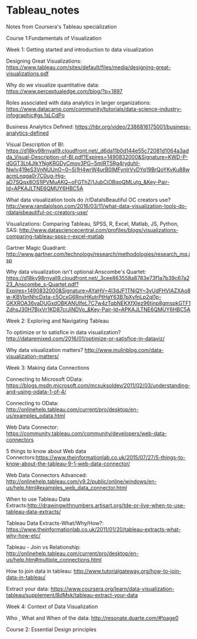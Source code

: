 # Tableau_notes

Notes from Coursera's Tableau specialization 

Course 1:Fundamentals of Visualization 

Week 1: Getting started and introduction to data visualization 

 Designing Great Visualizations: https://www.tableau.com/sites/default/files/media/designing-great-visualizations.pdf

 Why do we visualize quantitative data: https://www.perceptualedge.com/blog/?p=1897

Roles associated with data analytics in larger organizations: https://www.datacamp.com/community/tutorials/data-science-industry-infographic#gs.1sLCdPo

Business Analytics Defined: https://hbr.org/video/2386816175001/business-analytics-defined

Visual Description of BI: https://d18ky98rnyall9.cloudfront.net/_d6da11b0d144e55c72081d1064a3adda_Visual-Description-of-BI.pdf?Expires=1490832000&Signature=KWD-P-dGGT3Lt4JtkYNgKRGDyCmov3PG~5mlRT5Rg4ryduhI-NwIv419eS3VnNUUnO~0~Sj1H4wrW4urB0IMFynIrVyDYq19BrQoYKvKu88wacmLnqga0r7C0ug-Hig-aD7SQqx8OS1lPVMuAKQ~oFGThZj1JubCiOBqoQMLutg_&Key-Pair-Id=APKAJLTNE6QMUY6HBC5A

What data visualization tools do /r/DataIsBeautiful OC creators use? http://www.randalolson.com/2016/03/11/what-data-visualization-tools-do-rdataisbeautiful-oc-creators-use/

Visualizations: Comparing Tableau, SPSS, R, Excel, Matlab, JS, Python, SAS: http://www.datasciencecentral.com/profiles/blogs/visualizations-comparing-tableau-spss-r-excel-matlab

Gartner Magic Quadrant: http://www.gartner.com/technology/research/methodologies/research_mq.jsp

Why data visualization isn't optional:Anscombe's Quartet: https://d18ky98rnyall9.cloudfront.net/_3cee863558a8783e73f1a7b39c67a223_Anscombe_s-Quartet.pdf?Expires=1490832000&Signature=AYaHV~4I3dJF1TNiQY~3vUdFHVlAZXAo8w-KBVbnNhcDxta-c5OcxG6RnvHKutrPtHaY63B7pXyfnLp2ql1p-GKXROA36vaDUGxdOBKANUlfeL7C7w4zTqbNEKXfXIez96tjnp8gmspkGTF1ZdhsJ30H7BjxVr1KD87crJiNDVo_&Key-Pair-Id=APKAJLTNE6QMUY6HBC5A


Week 2: Exploring and Navigating Tableau

To optimize or to satisfice in data visualization? http://dataremixed.com/2016/01/optimize-or-satisfice-in-dataviz/

Why data visualization matters? http://www.mulinblog.com/data-visualization-matters/

Week 3: Making data Connections

Connecting to Microsoft OData: https://blogs.msdn.microsoft.com/mcsuksoldev/2011/02/03/understanding-and-using-odata-1-of-4/

Connecting to OData: http://onlinehelp.tableau.com/current/pro/desktop/en-us/examples_odata.html

Web Data Connector: https://community.tableau.com/community/developers/web-data-connectors

5 things to know about Web data Connectors:https://www.theinformationlab.co.uk/2015/07/27/5-things-to-know-about-the-tableau-9-1-web-data-connector/

Web Data Connectors Advanced: http://onlinehelp.tableau.com/v9.2/public/online/windows/en-us/help.html#examples_web_data_connector.html

When to use Tableau Data Extracts:http://drawingwithnumbers.artisart.org/tde-or-live-when-to-use-tableau-data-extracts/

Tableau Data Extracts-What/Why/How?: https://www.theinformationlab.co.uk/2011/01/20/tableau-extracts-what-why-how-etc/

Tableau - Join vs Relationship: http://onlinehelp.tableau.com/current/pro/desktop/en-us/help.htm#multiple_connections.html

How to join data in tableau: http://www.tutorialgateway.org/how-to-join-data-in-tableau/

Extract your data: https://www.coursera.org/learn/data-visualization-tableau/supplement/BdMsk/tableau-extract-your-data

Week 4: Context of Data Visualization

Who , What and When of the data:  http://resonate.duarte.com/#!page0

Course 2: Essential Design principles















